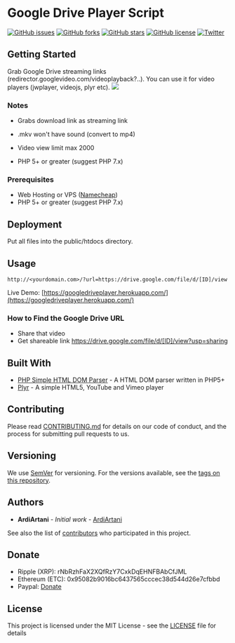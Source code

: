 # Google Drive Player Script
[![GitHub issues](https://img.shields.io/github/issues/ArdiArtani/Google-Drive-Player-Script.svg)](https://github.com/ArdiArtani/Google-Drive-Player-Script/issues)
[![GitHub forks](https://img.shields.io/github/forks/ArdiArtani/Google-Drive-Player-Script.svg)](https://github.com/ArdiArtani/Google-Drive-Player-Script/network)
[![GitHub stars](https://img.shields.io/github/stars/ArdiArtani/Google-Drive-Player-Script.svg)](https://github.com/ArdiArtani/Google-Drive-Player-Script/stargazers)
[![GitHub license](https://img.shields.io/github/license/ArdiArtani/Google-Drive-Player-Script.svg)](https://github.com/ArdiArtani/Google-Drive-Player-Script/blob/master/LICENSE)
[![Twitter](https://img.shields.io/twitter/url/https/github.com/ArdiArtani/Google-Drive-Player-Script.svg?style=social)](https://twitter.com/intent/tweet?text=Wow:&url=https%3A%2F%2Fgithub.com%2FArdiArtani%2FGoogle-Drive-Player-Script)

## Getting Started
Grab Google Drive streaming links (redirector.googlevideo.com/videoplayback?..). You can use it for video players (jwplayer, videojs, plyr etc).
![](https://i.imgur.com/ituSMQm.png)

### Notes
- Grabs download link as streaming link
- .mkv won't have sound (convert to mp4)
- Video view limit max 2000

- PHP 5+ or greater (suggest PHP 7.x)

### Prerequisites
- Web Hosting or VPS ([Namecheap](https://affiliate.namecheap.com/?affId=61218))
- PHP 5+ or greater (suggest PHP 7.x)

## Deployment
Put all files into the public/htdocs directory.

## Usage
`http://<yourdomain.com>/?url=https://drive.google.com/file/d/[ID]/view`

Live Demo: [https://googledriveplayer.herokuapp.com/](https://googledriveplayer.herokuapp.com/)

### How to Find the Google Drive URL
* Share that video
* Get shareable link https://drive.google.com/file/d/[ID]/view?usp=sharing

## Built With
* [PHP Simple HTML DOM Parser](http://simplehtmldom.sourceforge.net/) - A HTML DOM parser written in PHP5+
* [Plyr](https://github.com/sampotts/plyr) - A simple HTML5, YouTube and Vimeo player

## Contributing
Please read [CONTRIBUTING.md](CONTRIBUTING.md) for details on our code of conduct, and the process for submitting pull requests to us.

## Versioning
We use [SemVer](https://semver.org/) for versioning. For the versions available, see the [tags on this repository](https://github.com/ArdiArtani/Google-Drive-Player-Script/tags).

## Authors
* **ArdiArtani** - *Initial work* - [ArdiArtani](https://github.com/ArdiArtani)

See also the list of [contributors](https://github.com/ArdiArtani/Google-Drive-Player-Script/contributors) who participated in this project.

## Donate
* Ripple (XRP): rNbRzhFaX2XQfRzY7CxkDqEHNFBAbCfJML
* Ethereum (ETC): 0x95082b9016bc6437565cccec38d544d26e7cfbbd
* Paypal: [Donate](https://www.paypal.me/ArdiArtani)

## License
This project is licensed under the MIT License - see the [LICENSE](LICENSE) file for details
